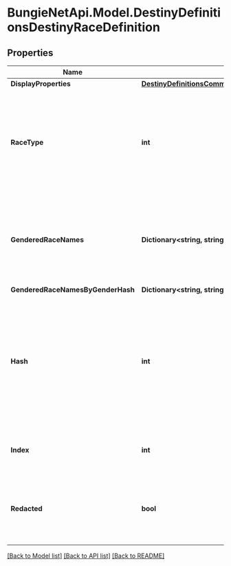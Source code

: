 
# BungieNetApi.Model.DestinyDefinitionsDestinyRaceDefinition

## Properties

Name | Type | Description | Notes
------------ | ------------- | ------------- | -------------
**DisplayProperties** | [**DestinyDefinitionsCommonDestinyDisplayPropertiesDefinition**](DestinyDefinitionsCommonDestinyDisplayPropertiesDefinition.md) |  | [optional] 
**RaceType** | **int** | An enumeration defining the existing, known Races/Species for player characters. This value will be the enum value matching this definition. | [optional] 
**GenderedRaceNames** | **Dictionary&lt;string, string&gt;** | A localized string referring to the singular form of the Race&#39;s name when referred to in gendered form. Keyed by the DestinyGender. | [optional] 
**GenderedRaceNamesByGenderHash** | **Dictionary&lt;string, string&gt;** |  | [optional] 
**Hash** | **int** | The unique identifier for this entity. Guaranteed to be unique for the type of entity, but not globally.  When entities refer to each other in Destiny content, it is this hash that they are referring to. | [optional] 
**Index** | **int** | The index of the entity as it was found in the investment tables. | [optional] 
**Redacted** | **bool** | If this is true, then there is an entity with this identifier/type combination, but BNet is not yet allowed to show it. Sorry! | [optional] 

[[Back to Model list]](../README.md#documentation-for-models)
[[Back to API list]](../README.md#documentation-for-api-endpoints)
[[Back to README]](../README.md)

